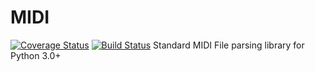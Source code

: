 # MIDI
<a href='https://coveralls.io/github/MicroTransactionsMatterToo/midi?branch=master'><img src="https://coveralls.io/repos/github/MicroTransactionsMatterToo/midi/badge.svg?branch=master" srcset='https://coveralls.io/repos/github/MicroTransactionsMatterToo/midi/badge.svg?branch=master 1000w' alt='Coverage Status' /></a>
[![Build Status](https://travis-ci.org/MicroTransactionsMatterToo/midi.svg?branch=master)](https://travis-ci.org/MicroTransactionsMatterToo/midi)
Standard MIDI File parsing library for Python 3.0+